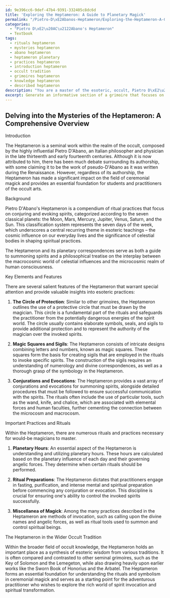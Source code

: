 ```yaml
---
id: 9e396cc6-9def-47b4-9391-332405c8dc6d
title: 'Exploring the Heptameron: A Guide to Planetary Magick'
permalink: "/Pietro-D\xE2Abanos-Heptameron/Exploring-the-Heptameron-A-Guide-to-Planetary-Magick/"
categories:
  - "Pietro D\xE2\u20AC\u2122Abano's Heptameron"
  - Textbook
tags:
  - rituals heptameron
  - mysteries heptameron
  - abano heptameron
  - heptameron planetary
  - practices heptameron
  - introduction heptameron
  - occult tradition
  - grimoires heptameron
  - knowledge heptameron
  - described heptameron
description: "You are a master of the esoteric, occult, Pietro D\xE2\u20AC\u2122Abano's Heptameron and education, you have written many textbooks on the subject in ways that provide students with rich and deep understanding of the subject. You are being asked to write textbook-like sections on a topic and you do it with full context, explainability, and reliability in accuracy to the true facts of the topic at hand, in a textbook style that a student would easily be able to learn from, in a rich, engaging, and contextual way. Always include relevant context (such as formulas and history), related concepts, and in a way that someone can gain deep insights from."
excerpt: Generate an informative section of a grimoire that focuses on an overview and key elements of Pietro D'Abano's Heptameron, providing valuable insights and understanding for those interested in studying the occult. Include background information, significant features, and important practices or rituals associated with the Heptameron, emphasizing its significance within the larger field of occult knowledge.
---
```


## Delving into the Mysteries of the Heptameron: A Comprehensive Overview

Introduction

The Heptameron is a seminal work within the realm of the occult, composed by the highly influential Pietro D'Abano, an Italian philosopher and physician in the late thirteenth and early fourteenth centuries. Although it is now attributed to him, there has been much debate surrounding its authorship, with some claiming it to be the work of pseudo-D'Abano as it was written during the Renaissance. However, regardless of its authorship, the Heptameron has made a significant impact on the field of ceremonial magick and provides an essential foundation for students and practitioners of the occult arts.

Background

Pietro D'Abano's Heptameron is a compendium of ritual practices that focus on conjuring and evoking spirits, categorized according to the seven classical planets: the Moon, Mars, Mercury, Jupiter, Venus, Saturn, and the Sun. This classification system represents the seven days of the week, which underscores a central recurring theme in esoteric teachings – the cosmic influence on our everyday lives and the significance of celestial bodies in shaping spiritual practices.

The Heptameron and its planetary correspondences serve as both a guide to summoning spirits and a philosophical treatise on the interplay between the macrocosmic world of celestial influences and the microcosmic realm of human consciousness.

Key Elements and Features

There are several salient features of the Heptameron that warrant special attention and provide valuable insights into esoteric practices:

1. **The Circle of Protection**: Similar to other grimoires, the Heptameron outlines the use of a protective circle that must be drawn by the magician. This circle is a fundamental part of the rituals and safeguards the practitioner from the potentially dangerous energies of the spirit world. The circle usually contains elaborate symbols, seals, and sigils to provide additional protection and to represent the authority of the magician over the invoked spirits.

2. **Magic Squares and Sigils**: The Heptameron consists of intricate designs combining letters and numbers, known as magic squares. These squares form the basis for creating sigils that are employed in the rituals to invoke specific spirits. The construction of the sigils requires an understanding of numerology and divine correspondences, as well as a thorough grasp of the symbology in the Heptameron.

3. **Conjurations and Evocations**: The Heptameron provides a vast array of conjurations and evocations for summoning spirits, alongside detailed procedures that must be followed to ensure successful communication with the spirits. The rituals often include the use of particular tools, such as the wand, knife, and chalice, which are associated with elemental forces and human faculties, further cementing the connection between the microcosm and macrocosm.

Important Practices and Rituals

Within the Heptameron, there are numerous rituals and practices necessary for would-be magicians to master.

1. **Planetary Hours**: An essential aspect of the Heptameron is understanding and utilizing planetary hours. These hours are calculated based on the planetary influence of each day and their governing angelic forces. They determine when certain rituals should be performed.

2. **Ritual Preparations**: The Heptameron dictates that practitioners engage in fasting, purification, and intense mental and spiritual preparation before commencing any conjuration or evocation. This discipline is crucial for ensuring one's ability to control the invoked spirits successfully.

3. **Miscellanea of Magick**: Among the many practices described in the Heptameron are methods of invocation, such as calling upon the divine names and angelic forces, as well as ritual tools used to summon and control spiritual beings.

The Heptameron in the Wider Occult Tradition

Within the broader field of occult knowledge, the Heptameron holds an important place as a synthesis of esoteric wisdom from various traditions. It is often compared and contrasted to other seminal grimoires, such as the Key of Solomon and the Lemegeton, while also drawing heavily upon earlier works like the Sworn Book of Honorius and the Arbatel. The Heptameron forms an essential foundation for understanding the rituals and symbolism in ceremonial magick and serves as a starting point for the adventurous practitioner who wishes to explore the rich world of spirit invocation and spiritual transformation.
